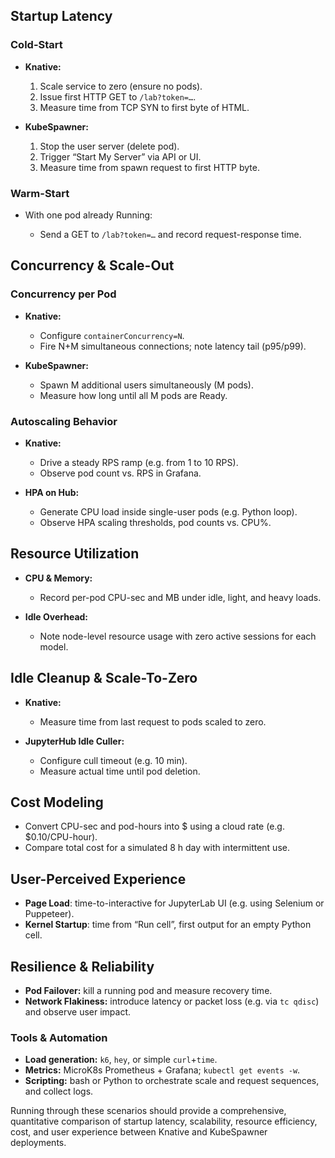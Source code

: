 ## Startup Latency

### Cold-Start

* **Knative:**

  1. Scale service to zero (ensure no pods).
  2. Issue first HTTP GET to `/lab?token=…`.
  3. Measure time from TCP SYN to first byte of HTML.
* **KubeSpawner:**

  1. Stop the user server (delete pod).
  2. Trigger “Start My Server” via API or UI.
  3. Measure time from spawn request to first HTTP byte.

### Warm-Start

* With one pod already Running:

  * Send a GET to `/lab?token=…` and record request-response time.



## Concurrency & Scale-Out

### Concurrency per Pod

* **Knative:**

  * Configure `containerConcurrency=N`.
  * Fire N+M simultaneous connections; note latency tail (p95/p99).
* **KubeSpawner:**

  * Spawn M additional users simultaneously (M pods).
  * Measure how long until all M pods are Ready.

### Autoscaling Behavior

* **Knative:**

  * Drive a steady RPS ramp (e.g. from 1 to 10 RPS).
  * Observe pod count vs. RPS in Grafana.
* **HPA on Hub:**

  * Generate CPU load inside single-user pods (e.g. Python loop).
  * Observe HPA scaling thresholds, pod counts vs. CPU%.



## Resource Utilization

* **CPU & Memory:**

  * Record per-pod CPU-sec and MB under idle, light, and heavy loads.
* **Idle Overhead:**

  * Note node-level resource usage with zero active sessions for each model.



## Idle Cleanup & Scale-To-Zero

* **Knative:**

  * Measure time from last request to pods scaled to zero.
* **JupyterHub Idle Culler:**

  * Configure cull timeout (e.g. 10 min).
  * Measure actual time until pod deletion.



## Cost Modeling

* Convert CPU-sec and pod-hours into \$ using a cloud rate (e.g. \$0.10/CPU-hour).
* Compare total cost for a simulated 8 h day with intermittent use.



##  User-Perceived Experience

* **Page Load**: time-to-interactive for JupyterLab UI (e.g. using Selenium or Puppeteer).
* **Kernel Startup**: time from “Run cell”, first output for an empty Python cell.



## Resilience & Reliability

* **Pod Failover:** kill a running pod and measure recovery time.
* **Network Flakiness:** introduce latency or packet loss (e.g. via `tc qdisc`) and observe user impact.



### Tools & Automation

* **Load generation:** `k6`, `hey`, or simple `curl`+`time`.
* **Metrics:** MicroK8s Prometheus + Grafana; `kubectl get events -w`.
* **Scripting:** bash or Python to orchestrate scale and request sequences, and collect logs.



Running through these scenarios should provide a comprehensive, quantitative comparison of startup latency, scalability, resource efficiency, cost, and user experience between Knative and KubeSpawner deployments.